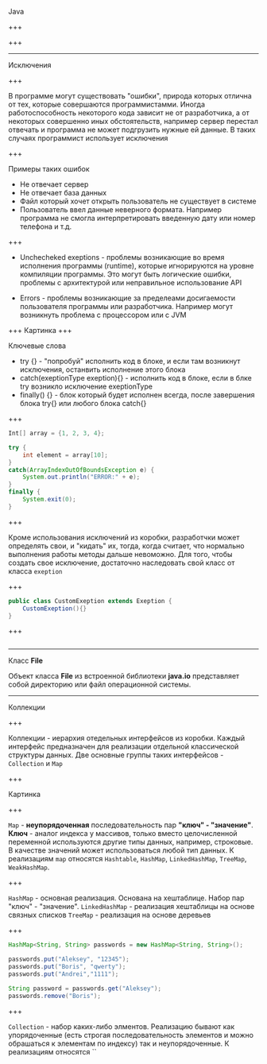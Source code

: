 Java

+++

+++

___

Исключения

+++

В программе могут существовать "ошибки", природа которых отлична от тех, которые совершаются программистамми. Иногда работоспособность некоторого кода зависит не от разработчика, а от некоторых совершенно иных обстоятельств, например сервер перестал отвечать и программа не может подгрузить нужные ей данные. В таких случаях программист использует исключения

+++

Примеры таких ошибок

- Не отвечает сервер
- Не отвечает база данных
- Файл который хочет открыть пользователь не существует в системе
- Пользователь ввел данные неверного формата. Например программа не смогла интерпретировать введенную дату или номер телефона и т.д.

+++

- Unchecheked exeptions - проблемы возникающие во время исполнения программы (runtime), которые игнорируются на уровне компиляции программы. Это могут быть логические ошибки, проблемы с архитектурой или неправильное использование API

- Errors - проблемы возникающие за пределеами досигаемости пользователя программы или разработчика. Например могут возникнуть проблема с процессором или с JVM

+++
Картинка
+++ 

Ключевые слова

- try {} - "попробуй" исполнить код в блоке, и если там возникнут исключения, останвить исполнение этого блока
- catch(exeptionType exeption){} - исполнить код в блоке, если в блке try возникло исключение exeptionType
- finally() {} - блок который будет исполнен всегда, после завершения блока try{} или любого блока catch{} 

+++

```Java
Int[] array = {1, 2, 3, 4};

try {
	int element = array[10];
}
catch(ArrayIndexOutOfBoundsException e) {
	System.out.println("ERROR:" + e);
}
finally {
	System.exit(0);
}
```

+++

Кроме использования исключений из коробки, разработчки может определять свои, и "кидать" их, тогда, когда считает, что нормально выполнения работы методы дальше невоможно. Для того, чтобы создать свое исключение, достаточно наследовать свой класс от класса `exeption`

+++

```Java
public class CustomExeption extends Exeption {
	CustomExeption(){}
}
```

+++

```Java

```
___

Класс __File__

Объект класса __File__ из встроенной библиотеки __java.io__ представляет собой директорию или файл операционной системы. 


---

Коллекции

+++

Коллекции - иерархия отедельных интерфейсов из коробки. Каждый интерфейс предназначен для реализации отдельной классической структуры данных. Две основные группы таких интерфейсов - `Collection` и `Map`

+++

Картинка

+++

`Map` - __неупорядоченная__ последовательность пар __"ключ" - "значение"__. __Ключ__ - аналог индекса у массивов, только вместо целочисленной переменной используются другие типы данных, например, строковые. В качестве значений может использоваться любой тип данных. К реализациям `map` относятся `Hashtable`, `HashMap`, `LinkedHashMap`, `TreeMap`, `WeakHashMap`.

+++

`HashMap` - основная реализация. Основана на хештаблице. Набор пар "ключ" - "значение".
`LinkedHashMap` - реализация хештаблицы на основе связных списков
`TreeMap` - реализация на основе деревьев

+++

```Java
HashMap<String, String> passwords = new HashMap<String, String>();

passwords.put("Aleksey", "12345");
passwords.put("Boris", "qwerty");
passwords.put("Andrei","1111");

String password = passwords.get("Aleksey");
passwords.remove("Boris");
``` 

+++

`Collection` - набор каких-либо элментов. Реализацию бывают как упорядоченные (есть строгая последовательность элементов и можно обрашаться к элементам по индексу) так и неупорядоченные. К реализациям относятся `` 